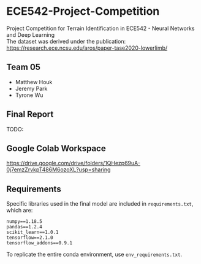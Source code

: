 # ECE542-Project-Competition
Project Competition for Terrain Identification in ECE542 - Neural Networks and Deep Learning  
The dataset was derived under the publication: https://research.ece.ncsu.edu/aros/paper-tase2020-lowerlimb/  

## Team 05
- Matthew Houk
- Jeremy Park
- Tyrone Wu

## Final Report  
TODO: 

## Google Colab Workspace  
https://drive.google.com/drive/folders/1QHezp69uA-0j7emzZrvkpT486M6ozoXL?usp=sharing

## Requirements
Specific libraries used in the final model are included in `requirements.txt`, which are:
```
numpy==1.18.5
pandas==1.2.4
scikit_learn==1.0.1
tensorflow==2.1.0
tensorflow_addons==0.9.1
```

To replicate the entire conda environment, use `env_requirements.txt`.
